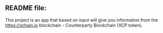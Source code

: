 ## README file:

This project is an app that based on input will give you information from the https://xchain.io blockchain - Counterparty Blockchain 
(XCP token).
